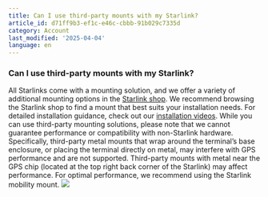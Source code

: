 ```yaml
---
title: Can I use third-party mounts with my Starlink?
article_id: d71ff9b3-ef1c-e46c-cbbb-91b029c7335d
category: Account
last_modified: '2025-04-04'
language: en
---
```


### Can I use third-party mounts with my Starlink?
All Starlinks come with a mounting solution, and we offer a variety of additional mounting options in the [Starlink shop](https://www.starlink.com/support/article/<https:/starlink.com/shop>). We recommend browsing the Starlink shop to find a mount that best suits your installation needs. For detailed installation guidance, check out our [installation videos](https://www.starlink.com/support/article/<https:/www.starlink.com/videos/4>).
While you can use third-party mounting solutions, please note that we cannot guarantee performance or compatibility with non-Starlink hardware. Specifically, third-party metal mounts that wrap around the terminal’s base enclosure, or placing the terminal directly on metal, may interfere with GPS performance and are not supported. 
Third-party mounts with metal near the GPS chip (located at the top right back corner of the Starlink) may affect performance. For optimal performance, we recommend using the Starlink mobility mount.
![](https://www.starlink.com/public-files/starlink_third_party_mounts.png)